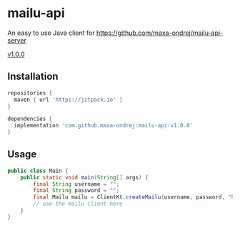 # mailu-api
An easy to use Java client for https://github.com/maxa-ondrej/mailu-api-server

[v1.0.0](https://jitpack.io/#maxa-ondrej/mailu-api/v1.0.0)

## Installation
```gradle
repositories {
  maven { url 'https://jitpack.io' }
}

dependencies {
  implementation 'com.github.maxa-ondrej:mailu-api:v1.0.0'
}
```

## Usage
```java
public class Main {
    public static void main(String[] args) {
        final String username = "";
        final String password = "";
        final Mailu mailu = ClientKt.createMailu(username, password, "http://mailu_api_1").join();
        // use the mailu client here
    }
}
```
